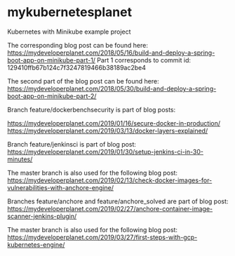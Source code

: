 # mykubernetesplanet
Kubernetes with Minikube example project

The corresponding blog post can be found here: https://mydeveloperplanet.com/2018/05/16/build-and-deploy-a-spring-boot-app-on-minikube-part-1/
Part 1 corresponds to commit id: 129410ffb67b124c7f3247819466b38189ac2be4

The second part of the blog post can be found here: https://mydeveloperplanet.com/2018/05/30/build-and-deploy-a-spring-boot-app-on-minikube-part-2/

Branch feature/dockerbenchsecurity is part of blog posts:

https://mydeveloperplanet.com/2019/01/16/secure-docker-in-production/ 
https://mydeveloperplanet.com/2019/03/13/docker-layers-explained/

Branch feature/jenkinsci is part of blog post: https://mydeveloperplanet.com/2019/01/30/setup-jenkins-ci-in-30-minutes/

The master branch is also used for the following blog post: https://mydeveloperplanet.com/2019/02/13/check-docker-images-for-vulnerabilities-with-anchore-engine/

Branches feature/anchore and feature/anchore_solved are part of blog post: https://mydeveloperplanet.com/2019/02/27/anchore-container-image-scanner-jenkins-plugin/

The master branch is also used for the following blog post: https://mydeveloperplanet.com/2019/03/27/first-steps-with-gcp-kubernetes-engine/
